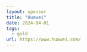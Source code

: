 ```yaml
---
layout: sponsor
title: "Huawei"
date: 2024-04-01
tags:
  - gold
url: https://www.huawei.com/
---
```


